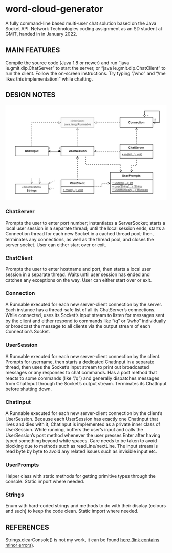 # word-cloud-generator
A fully command-line based multi-user chat solution based on the Java Socket API. Network Technologies coding assignment as an SD student at GMIT, handed in in January 2022.

## MAIN FEATURES
	
Compile the source code (Java 1.8 or newer) and run “java ie.gmit.dip.ChatServer” to start the server, or “java ie.gmit.dip.ChatClient” to run the client. Follow the on-screen instructions. Try typing “/who” and “/me likes this implementation!” while chatting.

## DESIGN NOTES

![Design overview](design.png)
	
### ChatServer

Prompts the user to enter port number; instantiates a ServerSocket; starts a local user session in a separate thread; until the local session ends, starts a Connection thread for each new Socket in a cached thread pool; then, terminates any connections, as well as the thread pool, and closes the server socket. User can either start over or exit.

### ChatClient

Prompts the user to enter hostname and port, then starts a local user session in a separate thread. Waits until user session has ended and catches any exceptions on the way. User can either start over or exit.

### Connection

A Runnable executed for each new server-client connection by the server. Each instance has a thread-safe list of all its ChatServer’s connections. While connected, uses its Socket’s input stream to listen for messages sent by the client and either respond to commands like “/q” or “/who” individually or broadcast the message to all clients via the output stream of each Connection’s Socket.

### UserSession

A Runnable executed for each new server-client connection by the client. Prompts for username, then starts a dedicated ChatInput in a separate thread, then uses the Socket’s input stream to print out broadcasted messages or any responses to chat commands. Has a post method that reacts to some commands (like “/q”) and generally dispatches messages from ChatInput through the Socket’s output stream. Terminates its ChatInput before shutting down.

### ChatInput

A Runnable executed for each new server-client connection by the client’s UserSession. Because each UserSession has exactly one ChatInput that lives and dies with it, ChatInput is implemented as a private inner class of UserSession. While running, buffers the user’s input and calls the UserSession’s post method whenever the user presses Enter after having typed something beyond white spaces. Care needs to be taken to avoid blocking due to methods such as readLine/nextLine. The input stream is read byte by byte to avoid any related issues such as invisible input etc.

### UserPrompts

Helper class with static methods for getting primitive types through the console. Static import where needed.

### Strings

Enum with hard-coded strings and methods to do with their display (colours and such) to keep the code clean. Static import where needed.

## REFERENCES

Strings.clearConsole() is not my work, it can be found [here (link contains minor errors)](https://www.delftstack.com/howto/java/java-clear-console/). 
